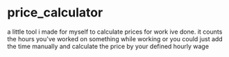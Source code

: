 # price_calculator
a little tool i made for myself to calculate prices for work ive done.
it counts the hours you've worked on something while working or you could just add the time manually and calculate the price by your defined hourly wage

